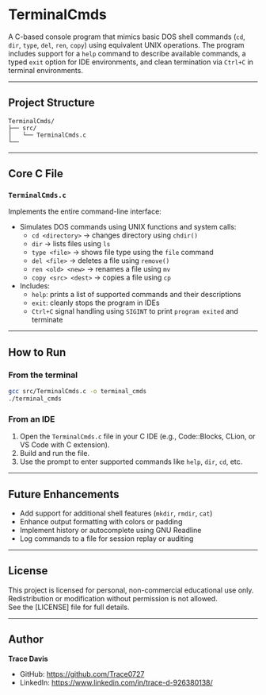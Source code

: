 # TerminalCmds

A C-based console program that mimics basic DOS shell commands (`cd`, `dir`, `type`, `del`, `ren`, `copy`) using equivalent UNIX operations. The program includes support for a `help` command to describe available commands, a typed `exit` option for IDE environments, and clean termination via `Ctrl+C` in terminal environments.

---

## Project Structure

```
TerminalCmds/
├── src/
│   └── TerminalCmds.c
└──
```

---

## Core C File

### `TerminalCmds.c`
Implements the entire command-line interface:
- Simulates DOS commands using UNIX functions and system calls:
  - `cd <directory>` → changes directory using `chdir()`
  - `dir` → lists files using `ls`
  - `type <file>` → shows file type using the `file` command
  - `del <file>` → deletes a file using `remove()`
  - `ren <old> <new>` → renames a file using `mv`
  - `copy <src> <dest>` → copies a file using `cp`
- Includes:
  - `help`: prints a list of supported commands and their descriptions
  - `exit`: cleanly stops the program in IDEs
  - `Ctrl+C` signal handling using `SIGINT` to print `program exited` and terminate

---

## How to Run

### From the terminal
```bash
gcc src/TerminalCmds.c -o terminal_cmds
./terminal_cmds
```

### From an IDE
1. Open the `TerminalCmds.c` file in your C IDE (e.g., Code::Blocks, CLion, or VS Code with C extension).
2. Build and run the file.
3. Use the prompt to enter supported commands like `help`, `dir`, `cd`, etc.

---

## Future Enhancements
- Add support for additional shell features (`mkdir`, `rmdir`, `cat`)
- Enhance output formatting with colors or padding
- Implement history or autocomplete using GNU Readline
- Log commands to a file for session replay or auditing

---

## License
This project is licensed for personal, non-commercial educational use only. Redistribution or modification without permission is not allowed.  
See the [LICENSE] file for full details.

---

## Author
**Trace Davis**  
- GitHub: https://github.com/Trace0727  
- LinkedIn: https://www.linkedin.com/in/trace-d-926380138/
